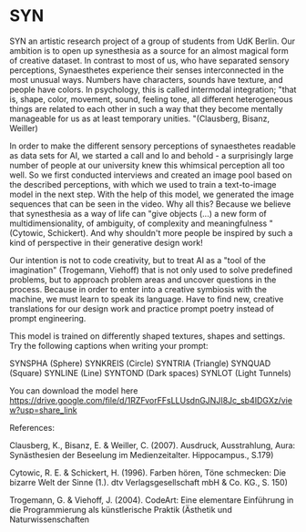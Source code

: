 # SYN
SYN an  artistic research project of a group of students from UdK Berlin. Our ambition is to open up synesthesia as a source for an almost magical form of creative dataset. In contrast to most of us, who have separated sensory perceptions, Synaesthetes experience their senses interconnected in the most unusual ways. Numbers have characters, sounds have texture, and people have colors. In psychology, this is called intermodal integration; "that is, shape, color, movement, sound, feeling tone, all different heterogeneous things are related to each other in such a way that they become mentally manageable for us as at least temporary unities. "(Clausberg, Bisanz, Weiller)  
 
In order to make the different sensory perceptions of synaesthetes readable as data sets for AI, we started a call and lo and behold - a surprisingly large number of people at our university knew this whimsical perception all too well. So we first conducted interviews and created an image pool based on the described perceptions, with which we used to train a text-to-image model in the next step. With the help of this model, we generated the image sequences that can be seen in the video. Why all this? Because we believe that synesthesia as a way of life can "give objects (...) a new form of multidimensionality, of ambiguity, of complexity and meaningfulness " (Cytowic, Schickert). And why shouldn't more people be inspired by such a kind of perspective in their generative design work! 
 
Our intention is not to code creativity, but to treat AI as a "tool of the imagination" (Trogemann, Viehoff) that is not only used to solve predefined problems, but to approach problem areas and uncover questions in the process. Because in order to enter into a creative symbiosis with the machine, we must learn to speak its language. Have to find new, creative translations for our design work and practice prompt poetry instead of prompt engineering.

This model is trained on differently shaped textures, shapes and settings. Try the following captions when writing your prompt:

SYNSPHA (Sphere)
SYNKREIS (Circle)
SYNTRIA (Triangle) 
SYNQUAD (Square)
SYNLINE (Line)
SYNTOND (Dark spaces)
SYNLOT  (Light Tunnels)

You can download the model here https://drive.google.com/file/d/1RZFvorFFsLLUsdnGJNJI8Jc_sb4IDGXz/view?usp=share_link 

References: 

Clausberg, K., Bisanz, E. & Weiller, C. (2007). Ausdruck, Ausstrahlung, Aura: Synästhesien der Beseelung im Medienzeitalter. Hippocampus., S.179)

Cytowic, R. E. & Schickert, H. (1996). Farben hören, Töne schmecken: Die bizarre Welt der Sinne (1.). dtv Verlagsgesellschaft mbH & Co. KG., S. 150)

Trogemann, G. & Viehoff, J. (2004). CodeArt: Eine elementare Einführung in die Programmierung als künstlerische Praktik (Ästhetik und Naturwissenschaften 
